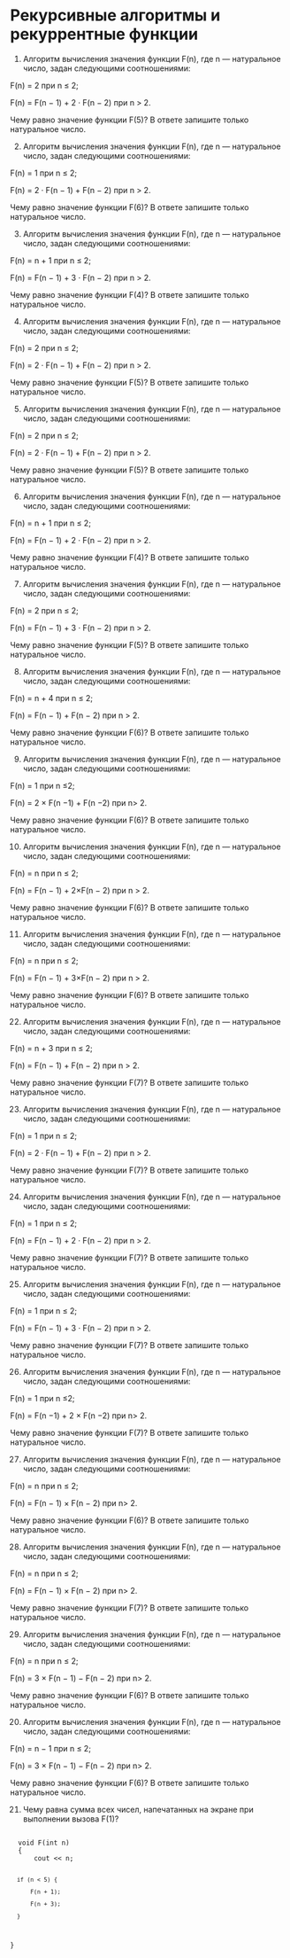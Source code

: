 # Рекурсивные алгоритмы и рекуррентные функции 

1. Алгоритм вычисления значения функции F(n), где n — натуральное число, задан следующими соотношениями:

F(n) = 2 при n ≤ 2;

F(n) = F(n − 1) + 2 · F(n − 2) при n > 2.
 
Чему равно значение функции F(5)? В ответе запишите только натуральное число.


2. Алгоритм вычисления значения функции F(n), где n — натуральное число, задан следующими соотношениями:

F(n) = 1 при n ≤ 2;

F(n) = 2  ·  F(n − 1) + F(n − 2) при n > 2.
 
Чему равно значение функции F(6)? В ответе запишите только натуральное число.

3. Алгоритм вычисления значения функции F(n), где n — натуральное число, задан следующими соотношениями:

F(n) = n + 1 при n ≤ 2;

F(n) = F(n − 1) + 3 · F(n − 2) при n > 2.

Чему равно значение функции F(4)? В ответе запишите только натуральное число.

4. Алгоритм вычисления значения функции F(n), где n — натуральное число, задан следующими соотношениями:

F(n) = 2 при n ≤ 2;

F(n) = 2 · F(n − 1) + F(n − 2) при n > 2.

Чему равно значение функции F(5)? В ответе запишите только натуральное число.

5. Алгоритм вычисления значения функции F(n), где n — натуральное число, задан следующими соотношениями:

F(n) = 2 при n ≤ 2;

F(n) = 2 · F(n − 1) + F(n − 2) при n > 2.

Чему равно значение функции F(5)? В ответе запишите только натуральное число.

6. Алгоритм вычисления значения функции F(n), где n — натуральное число, задан следующими соотношениями:

F(n) = n + 1 при n ≤ 2;

F(n) = F(n − 1) + 2 · F(n − 2) при n > 2.

Чему равно значение функции F(4)? В ответе запишите только натуральное число.

7. Алгоритм вычисления значения функции F(n), где n — натуральное число, задан следующими соотношениями:

F(n) = 2 при n ≤ 2;

F(n) = F(n − 1) + 3 · F(n − 2) при n > 2.

Чему равно значение функции F(5)? В ответе запишите только натуральное число.

8. Алгоритм вычисления значения функции F(n), где n — натуральное число, задан следующими соотношениями:

F(n) = n + 4 при n ≤ 2;

F(n) = F(n − 1) + F(n − 2) при n > 2.

Чему равно значение функции F(6)? В ответе запишите только натуральное число.

9. Алгоритм вычисления значения функции F(n), где n — натуральное число, задан следующими соотношениями:

F(n) = 1 при n ≤2;

F(n) = 2 × F(n −1) + F(n −2) при n> 2.

Чему равно значение функции F(6)? В ответе запишите только натуральное число.

10. Алгоритм вычисления значения функции F(n), где n — натуральное число, задан следующими соотношениями:

F(n) = n при n ≤ 2;

F(n) = F(n − 1) + 2×F(n − 2) при n > 2.

Чему равно значение функции F(6)? В ответе запишите только натуральное число.

11. Алгоритм вычисления значения функции F(n), где n — натуральное число, задан следующими соотношениями:

F(n) = n при n ≤ 2;

F(n) = F(n − 1) + 3×F(n − 2) при n > 2.

Чему равно значение функции F(6)? В ответе запишите только натуральное число.

22. Алгоритм вычисления значения функции F(n), где n — натуральное число, задан следующими соотношениями:

F(n) = n + 3 при n ≤ 2;

F(n) = F(n − 1) + F(n − 2) при n > 2.

Чему равно значение функции F(7)? В ответе запишите только натуральное число.

23. Алгоритм вычисления значения функции F(n), где n — натуральное число, задан следующими соотношениями:

F(n) = 1 при n ≤ 2;

F(n) = 2 · F(n − 1) + F(n − 2) при n > 2.

Чему равно значение функции F(7)? В ответе запишите только натуральное число.

24. Алгоритм вычисления значения функции F(n), где n — натуральное число, задан следующими соотношениями:

F(n) = 1 при n ≤ 2;

F(n) = F(n − 1) + 2 · F(n − 2) при n > 2.

Чему равно значение функции F(7)? В ответе запишите только натуральное число.

25. Алгоритм вычисления значения функции F(n), где n — натуральное число, задан следующими соотношениями:

F(n) = 1 при n ≤ 2;

F(n) = F(n − 1) + 3 · F(n − 2) при n > 2.

Чему равно значение функции F(7)? В ответе запишите только натуральное число.

26. Алгоритм вычисления значения функции F(n), где n — натуральное число, задан следующими соотношениями:

F(n) = 1 при n ≤2;

F(n) = F(n −1) + 2 × F(n −2) при n> 2.

Чему равно значение функции F(7)? В ответе запишите только натуральное число.

27. Алгоритм вычисления значения функции F(n), где n — натуральное число, задан следующими соотношениями:

F(n) = n при n ≤ 2;

F(n) = F(n − 1) × F(n − 2) при n> 2.

Чему равно значение функции F(6)? В ответе запишите только натуральное число.

28. Алгоритм вычисления значения функции F(n), где n — натуральное число, задан следующими соотношениями:

F(n) = n при n ≤ 2;

F(n) = F(n − 1) × F(n − 2) при n> 2.

Чему равно значение функции F(7)? В ответе запишите только натуральное число.

29. Алгоритм вычисления значения функции F(n), где n — натуральное число, задан следующими соотношениями:

F(n) = n при n ≤ 2;

F(n) = 3 × F(n − 1) − F(n − 2) при n> 2.

Чему равно значение функции F(6)? В ответе запишите только натуральное число.

20. Алгоритм вычисления значения функции F(n), где n — натуральное число, задан следующими соотношениями:

F(n) = n − 1 при n ≤ 2;

F(n) = 3 × F(n − 1) − F(n − 2) при n> 2.

Чему равно значение функции F(6)? В ответе запишите только натуральное число.

21. Чему равна сумма всех чисел, напечатанных на экране при выполнении вызова F(1)?

<code>
  void F(int n)
  {
      cout << n;

      if (n < 5) {

          F(n + 1);

          F(n + 3);

      }

  }
</code>
